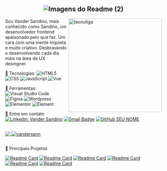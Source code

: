 <span align="center">

## ![Imagens do Readme (2)](https://user-images.githubusercontent.com/65673565/189552792-bb3ea114-3b73-4550-b9cd-37827aadd5f9.gif)

</span>

<img src="https://user-images.githubusercontent.com/65673565/190259328-c0ad9131-81e7-4dfd-97a0-d36802023b20.png" min-width="300px" max-width="300px" width="300px" align="right" alt="tecnoliga">


<p align="left"> 
  Sou Vander Sandino, mais conhecido como Sandino, um desenvolvedor frontend apaixonado pelo que faz. 
Um cara com uma mente inquieta e muito criativo. Desbravando e desenvolvendo cada dia mais na área de UX desingner.
</p>



🔵 Tecnologias: 
![HTML5](https://img.shields.io/badge/-HTML5-DD4B25?style=flat&logo=HTML5&logoColor=white)
![CSS](https://img.shields.io/badge/-CSS-056FB6?style=flat&logo=CSS3&logoColor=white)
![JavaScript](https://img.shields.io/badge/-JavaScript-F7DF1E?style=flat&logo=javascript&logoColor=black)
![Vue](https://img.shields.io/badge/Vue.js-35495E?style=flat&logo=vue.js&&logoColor=4FC08D)
  

🔵 Ferramentas: 
  ![Visual Studio Code](https://img.shields.io/badge/-Visual%20Studio%20Code-1D1D1D?style=flat&logo=visual-studio-code&logoColor=0176C6)
  ![Figma](https://img.shields.io/badge/-Figma-FF2D20?style=flat&logo=figma&logoColor=white)
  ![Wordpress](https://img.shields.io/badge/-Wordpress-006E93?style=flat&logo=wordpress&logoColor=white)
  ![Elementor](https://img.shields.io/badge/-Elementor-white?style=flat&logo=elementor&logoColor=92023B)
  ![Element](https://img.shields.io/badge/-Element-white?style=flat&logo=element&logoColor=409eff)
  
 🔵 Entre em contato
[![Linkedin: Vander Sandino](https://img.shields.io/badge/-VanderSandino-0077B5?style=flat-square&logo=Linkedin&logoColor=white&link=https://www.linkedin.com/in/vandersandinoo/)](https://www.linkedin.com/in/vandersandinoo/)
[![Gmail Badge](https://img.shields.io/badge/-vandersann@gmail.com-D14836?style=flat-square&logo=Gmail&logoColor=white&link=mailto:vandersann@gmail.com)](mailto:vandersann@gmail.com)
[![GitHub SEU NOME]( https://img.shields.io/github/followers/vandersann?label=follow&style=social)](https://github.com/vandersann/)



##
<a href="https://github.com/Gurupreet">
  <img align="center" src="https://github-readme-stats.vercel.app/api/top-langs/?username=vandersann&title_color=fefefe&icon_color=FEFEFE&text_color=&bg_color=000000&hide_langs_below=1" />
</a>

<a href="https://github.com/Gurupreet">
 <img align="center" src="https://github-readme-stats.vercel.app/api?username=vandersann&show_icons=true&title_color=fefefe&icon_color=FEFEFE&text_color=445AEF&bg_color=000000&line_height=27" alt=vandersann github stats"/>
</a>


##
🔵 Principais Projetos

[![Readme Card](https://github-readme-stats.vercel.app/api/pin/?username=vandersann&repo=Landing_Page_Mundo_Invertido&title_color=445AEF&icon_color=FEFEFE&text_color=FEFEFE&bg_color=000000)](https://github.com/vandersann/Landing_Page_Mundo_Invertido)
[![Readme Card](https://github-readme-stats.vercel.app/api/pin/?username=vandersann&repo=-Resgate-Game&title_color=445AEF&icon_color=FEFEFE&text_color=FEFEFE&bg_color=000000)](https://github.com/vandersann/-Resgate-Game)
[![Readme Card](https://github-readme-stats.vercel.app/api/pin/?username=vandersann&repo=Site-estudo&title_color=445AEF&icon_color=FEFEFE&text_color=FEFEFE&bg_color=000000)](https://github.com/vandersann/Site-estudo)
[![Readme Card](https://github-readme-stats.vercel.app/api/pin/?username=vandersann&repo=Pokedex&title_color=445AEF&icon_color=FEFEFE&text_color=FEFEFE&bg_color=000000)](https://github.com/vandersann/Pokedex)
[![Readme Card](https://github-readme-stats.vercel.app/api/pin/?username=vandersann&repo=Clone_Interface_Netflix&title_color=445AEF&icon_color=FEFEFE&text_color=FEFEFE&bg_color=000000)](https://github.com/vandersann/Clone_Interface_Netflix)
[![Readme Card](https://github-readme-stats.vercel.app/api/pin/?username=vandersann&repo=Projeto_Marvel&title_color=445AEF&icon_color=FEFEFE&text_color=FEFEFE&bg_color=000000)](https://github.com/vandersann/Projeto_Marvel)


